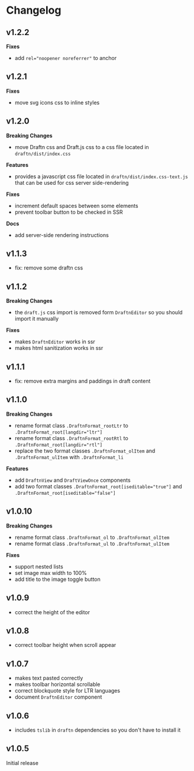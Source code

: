 # Changelog

## **v1.2.2**
**Fixes**
- add `rel="noopener noreferrer"` to anchor

## v1.2.1
**Fixes**
- move svg icons css to inline styles

## v1.2.0
**Breaking Changes**
- move Draftn css and Draft.js css to a css file located in `draftn/dist/index.css`

**Features**
- provides a javascript css file located in `draftn/dist/index.css-text.js` that can be used for css server side-rendering

**Fixes**
- increment default spaces between some elements
- prevent toolbar button to be checked in SSR

**Docs**
- add server-side rendering instructions

## v1.1.3
- fix: remove some draftn css

## v1.1.2
**Breaking Changes**
- the `draft.js` css import is removed form `DraftnEditor` so you should import it manually

**Fixes**
- makes `DraftnEditor` works in ssr
- makes html sanitization works in ssr

## v1.1.1
- fix: remove extra margins and paddings in draft content

## v1.1.0
**Breaking Changes**
- rename format class `.DraftnFormat_rootLtr` to `.DraftnFormat_root[langdir="ltr"]`
- rename format class `.DraftnFormat_rootRtl` to `.DraftnFormat_root[langdir="rtl"]`
- replace the two format classes `.DraftnFormat_olItem` and `.DraftnFormat_ulItem` with `.DraftnFormat_li`


**Features**
- add `DraftnView` and `DraftViewOnce` components
- add two format classes `.DraftnFormat_root[iseditable="true"]` and `.DraftnFormat_root[iseditable="false"]`

## v1.0.10
**Breaking Changes**
- rename format class `.DraftnFormat_ol` to `.DraftnFormat_olItem`
- rename format class `.DraftnFormat_ul` to `.DraftnFormat_ulItem`

**Fixes**
- support nested lists
- set image max width to 100%
- add title to the image toggle button

## v1.0.9
- correct the height of the editor

## v1.0.8
- correct toolbar height when scroll appear

## v1.0.7
- makes text pasted correctly
- makes toolbar horizontal scrollable
- correct blockquote style for LTR languages
- document `DraftnEditor` component

## v1.0.6
- includes `tslib` in `draftn` dependencies so you don't have to install it

## v1.0.5
Initial release
